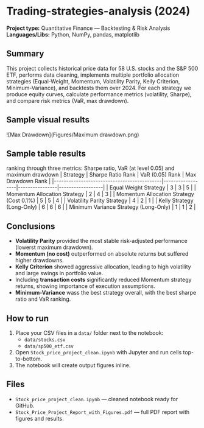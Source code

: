 # Trading-strategies-analysis (2024)
**Project type:** Quantitative Finance — Backtesting & Risk Analysis  
**Languages/Libs:** Python, NumPy, pandas, matplotlib

## Summary
This project collects historical price data for 58 U.S. stocks and the S&P 500 ETF, performs data cleaning, implements multiple portfolio allocation strategies (Equal-Weight, Momentum, Volatility Parity, Kelly Criterion, Minimum-Variance), and backtests them over 2024. For each strategy we produce equity curves, calculate performance metrics (volatility, Sharpe), and compare risk metrics (VaR, max drawdown).

## Sample visual results
![Max Drawdown](Figures/Maximum drawdown.png)


## Sample table results
ranking through three metrics: Sharpe ratio, VaR (at level 0.05) and maximum drawdown
| Strategy                                   | Sharpe Ratio Rank | VaR (0.05) Rank | Max Drawdown Rank |
|--------------------------------------------|------------------|----------------|------------------|
| Equal Weight Strategy                       | 3                | 3              | 5                |
| Momentum Allocation Strategy                | 2                | 4              | 3                |
| Momentum Allocation Strategy (Cost 0.1%)    | 5                | 5              | 4                |
| Volatility Parity Strategy                  | 4                | 2              | 1                |
| Kelly Strategy (Long-Only)                  | 6                | 6              | 6                |
| Minimum Variance Strategy (Long-Only)       | 1                | 1              | 2                |



## Conclusions
- **Volatility Parity** provided the most stable risk-adjusted performance (lowerst maximum drawdown).
- **Momentum (no cost)** outperformed on absolute returns but suffered higher drawdowns.
- **Kelly Criterion** showed aggressive allocation, leading to high volatility and large swings in portfolio value.
- Including **transaction costs** significantly reduced Momentum strategy returns, showing importance of execution assumptions.
- **Minimum-Variance** wass the best strategy overall, with the best sharpe ratio and VaR ranking.

## How to run
1. Place your CSV files in a `data/` folder next to the notebook:
   - `data/stocks.csv`
   - `data/sp500_etf.csv`
2. Open `Stock_price_project_clean.ipynb` with Jupyter and run cells top-to-bottom.
3. The notebook will create output figures inline.

## Files
- `Stock_price_project_clean.ipynb` — cleaned notebook ready for GitHub.
- `Stock_Price_Project_Report_with_Figures.pdf` — full PDF report with figures and results.
